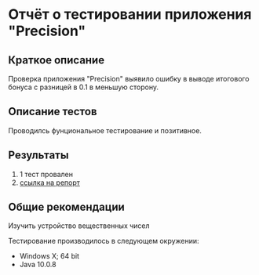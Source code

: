 # Отчёт о тестировании приложения "Precision"

## Краткое описание

Проверка приложения "Precision" выявило ошибку в выводе итогового бонуса с разницей в 0.1 в меньшую сторону.
## Описание тестов

Проводилсь фунциональное тестирование и позитивное.

## Результаты

1. 1 тест провален
2. [ссылка на репорт](https://github.com/NikolayT35/Java-task2-2/issues/1)

## Общие рекомендации

Изучить устройство вещественных чисел

Тестирование производилось в следующем окружении:

* Windows X; 64 bit
* Java 10.0.8
